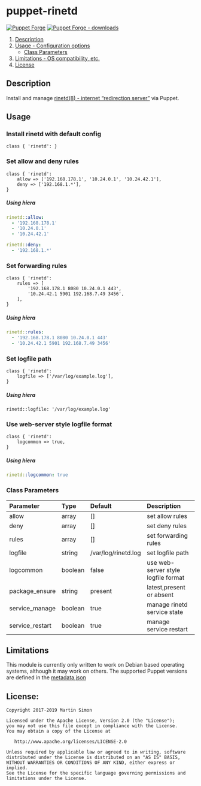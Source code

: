 # puppet-rinetd

[![Puppet Forge](https://img.shields.io/puppetforge/v/barnumbirr/rinetd.svg)](https://forge.puppetlabs.com/barnumbirr/rinetd)
[![Puppet Forge - downloads](https://img.shields.io/puppetforge/dt/barnumbirr/rinetd.svg)](https://forge.puppetlabs.com/barnumbirr/rinetd)

1. [Description](#description)
2. [Usage - Configuration options](#usage)
    * [Class Parameters](#class-parameters)
4. [Limitations - OS compatibility, etc.](#limitations)
5. [License](#license)

## Description

Install and manage [rinetd(8) - internet “redirection server”](https://github.com/boutell/rinetd) via Puppet.

## Usage

### Install rinetd with default config

```puppet
class { 'rinetd': }
```

### Set allow and deny rules

```puppet
class { 'rinetd':
    allow => ['192.168.178.1', '10.24.0.1', '10.24.42.1'],
    deny => ['192.168.1.*'],
}
```

##### Using hiera

```yaml
rinetd::allow:
  - '192.168.178.1'
  - '10.24.0.1'
  - '10.24.42.1'

rinetd::deny:
  - '192.168.1.*'
```

### Set forwarding rules

```puppet
class { 'rinetd':
    rules => [
        '192.168.178.1 8080 10.24.0.1 443',
        '10.24.42.1 5901 192.168.7.49 3456',
    ],
}
```

##### Using hiera

```yaml
rinetd::rules:
  - '192.168.178.1 8080 10.24.0.1 443'
  - '10.24.42.1 5901 192.168.7.49 3456'
```

### Set logfile path

```puppet
class { 'rinetd':
    logfile => ['/var/log/example.log'],
}
```

##### Using hiera

```puppet
rinetd::logfile: '/var/log/example.log'
```

### Use web-server style logfile format

```puppet
class { 'rinetd':
    logcommon => true,
}
```

##### Using hiera

```yaml
rinetd::logcommon: true
```

### Class Parameters

| Parameter           | Type    | Default             | Description |
| :-------------------| :------ |:------------------- | :---------- |
| allow               | array   | []                  | set allow rules |
| deny                | array   | []                  | set deny rules |
| rules               | array   | []                  | set forwarding rules |
| logfile             | string  | /var/log/rinetd.log | set logfile path |
| logcommon           | boolean | false               | use web-server style logfile format |
| package_ensure      | string  | present             | latest,present or absent |
| service_manage      | boolean | true                | manage rinetd service state |
| service_restart     | boolean | true                | manage service restart |

## Limitations

This module is currently only written to work on Debian based operating
systems, although it may work on others. The supported Puppet versions are
defined in the [metadata.json](metadata.json)

## License:

```
Copyright 2017-2019 Martin Simon

Licensed under the Apache License, Version 2.0 (the "License");
you may not use this file except in compliance with the License.
You may obtain a copy of the License at

   http://www.apache.org/licenses/LICENSE-2.0

Unless required by applicable law or agreed to in writing, software
distributed under the License is distributed on an "AS IS" BASIS,
WITHOUT WARRANTIES OR CONDITIONS OF ANY KIND, either express or implied.
See the License for the specific language governing permissions and
limitations under the License.
```
